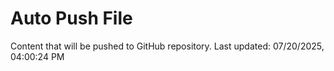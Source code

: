 # Auto Push File

Content that will be pushed to GitHub repository.
Last updated: 07/20/2025, 04:00:24 PM